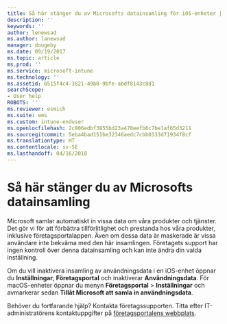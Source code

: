```yaml
---
title: Så här stänger du av Microsofts datainsamling för iOS-enheter | Microsoft Docs
description: ''
keywords: ''
author: lenewsad
ms.author: lanewsad
manager: dougeby
ms.date: 09/19/2017
ms.topic: article
ms.prod: ''
ms.service: microsoft-intune
ms.technology: ''
ms.assetid: 6515f4c4-3821-49b0-9bfe-abdf8143c8d1
searchScope:
- User help
ROBOTS: ''
ms.reviewer: esmich
ms.suite: ems
ms.custom: intune-enduser
ms.openlocfilehash: 2c806edbf3855bd23a470eefb6c7be1af65d3211
ms.sourcegitcommit: 5eba4bad151be32346aedc7cbb0333d71934f8cf
ms.translationtype: HT
ms.contentlocale: sv-SE
ms.lasthandoff: 04/16/2018
---
```

# <a name="how-to-turn-off-microsoft-data-collection"></a>Så här stänger du av Microsofts datainsamling

Microsoft samlar automatiskt in vissa data om våra produkter och tjänster. Det gör vi för att förbättra tillförlitlighet och prestanda hos våra produkter, inklusive företagsportalappen. Även om dessa data är maskerade är vissa användare inte bekväma med den här insamlingen. Företagets support har ingen kontroll över denna datainsamling och kan inte ändra din valda inställning.

Om du vill inaktivera insamling av användningsdata i en iOS-enhet öppnar du **Inställningar**, **Företagsportal** och inaktiverar **Användningsdata**. För macOS-enheter öppnar du menyn **Företagsportal** > **Inställningar** och avmarkerar sedan **Tillåt Microsoft att samla in användningsdata**.

Behöver du fortfarande hjälp? Kontakta företagssupporten. Titta efter IT-administratörens kontaktuppgifter på [företagsportalens webbplats](https://portal.manage.microsoft.com#HelpDeskDialog).
